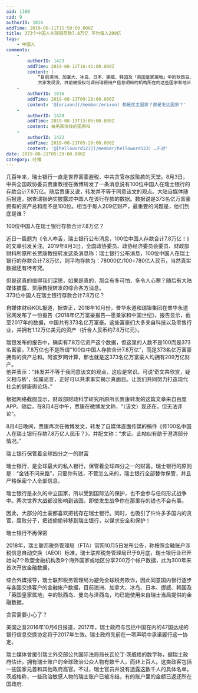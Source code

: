```yaml
---
aid: 1380
cid: 9
authorID: 1816
addTime: 2019-08-11T15:50:00.000Z
title: 373个中国人在瑞银存款7.8万亿 平均每人209亿
tags:
    - 中国人
comments:
    -
        authorID: 1423
        addTime: 2019-08-12T16:41:00.000Z
        content: |-
            “目前澳洲、加拿大、冰岛、日本、挪威、韩国及「英国皇家属地」中的耿西岛、曼岛与泽西岛，均已能使用来自瑞士当局提供的金融数据。”  
            大家发现没，目前被授权可调用瑞银用户信息明细的机构所在的这些国家和地区，有没有一个共同的特征？
    -
        authorID: 1816
        addTime: 2019-08-13T09:28:00.000Z
        content: '@[erixon](/member/erixon) 都是民主国家？都是发达国家？'
    -
        authorID: 1429
        addTime: 2019-08-13T13:05:00.000Z
        content: 被用来洗钱的国家吗
    -
        authorID: 1423
        addTime: 2019-08-21T05:29:00.000Z
        content: '@[helloword123](/member/helloword123) …不对'
date: 2019-08-21T05:29:00.000Z
category: 吐槽
---
```


几百年来，瑞士银行一直是世界富豪避税、中共贪官存放赃款的天堂。8月3日，中共全国政协委员贾康教授在微博转发了一条消息说有100位中国人在瑞士银行的存款合计7.8万亿。随后贾康又说，转发并不等于同意该文的观点。大陆自媒体随后报道，据查瑞银确实披露过中国人在该行存款的数据。数据说是373名亿万富豪拥有的资产总和而不是100位。相当于每人209亿财产，最重要的问题是，他们到底是谁？

100位中国人在瑞士银行存款合计7.8万亿？

近日一篇题为《令人咋舌，瑞士银行公布消息，100位中国人存款合计7.8万亿！》的文章引发关注。2019年8月3日，全国政协委员、政协经济委员会委员、财政部财科所原所长贾康教授转发这条消息称：瑞士银行公布消息，100位中国人在瑞士银行的存款合计7.8万亿，则平均存款为：78000亿/100=780亿人民币，当然真实数据还有待考究。

但是这真的值得我们深思，如果是真的，那会有多可怕，多令人心寒？随后有大陆媒体披露，贾康教授转发的综合各方消息。  
373位中国人在瑞士银行存款合计7.8万亿？

自媒体财经KOL报道，据查正，2018年10月份，普华永道和瑞银集团在普华永道官网发布了一份报告《2018年亿万富豪报告—愿景家和中国世纪》，报告显示，截至2017年的数据，中国共有373名亿万富豪。这些富豪们大多来自科技以及零售行业，并拥有1.12万亿美元的资产（折合人民币约7.8万亿元）。

瑞银发布的报告中，确实有7.8万亿资产这个数据，但这里的人数不是100而是373名富豪，7.8万亿也不是所谓“100位中国人存款合计7.8万亿”，而是373名亿万富豪拥有的资产总和。阿波罗网计算，那也就是这373名亿万富豪人均拥有209万亿财产。  
他并表示：“转发并不等于我同意该文的观点，这应是常识。可说’奇文共欣赏，疑义相与析’，如属谣言，正好可以共求事实揭示真面目。让我们共同努力打造现代社会的健康舆论场。”

根据网络截图显示，财政部财政科学研究所原所长贾康转发的这篇文章来自百度APP。随后，在8月4日中午，贾康在微博发文称，“（该文）现还在，但无法评论”。

8月4日晚间，贾康再次在微博发文，转发了自媒体直面传媒的稿件《传100名中国人在瑞士银行存款7.8万亿人民币？》，并配文称：“求证。此帖似有助于澄清部分情况。”

瑞士银行保管着全球四分之一的财富

瑞士银行，是全球最大的私人银行，保管着全球四分之一的财富。瑞士银行的原则是：“金钱不问来路”，只要你有钱，不管怎么来的，瑞士银行全部替你保管，并且严格保密个人全部信息。

瑞士银行是永久的中立国家，所以受到国际法的保护，也不会参与任何形式战争中。两次世界大战都没影响到该国，即使发生战争你在那里存的钱也不会有事。

因此，大部分的土豪都喜欢把钱存在瑞士银行。同时，也吸引了许许多多国内的贪官，腐败分子，把钱偷偷转移到瑞士银行，以谋求安全和保护！

瑞士银行不再保密

2018年，瑞士联邦税务管理局（FTA）官网10月5日发布公告，称按照金融账户涉税信息自动交换（AEOI）标准，瑞士联邦税务管理局已于9月底，瑞士银行业已开始向7个欧盟金融机构及9个海外国家或地区分享200万个帐户数据，此为300年来首次开放金融数据，

综合外媒报导，瑞士联邦税务管理局为避免全球税务欺诈，因此同意国内银行逐步与各国交换客户的金融帐户数据，目前澳洲、加拿大、冰岛、日本、挪威、韩国及「英国皇家属地」中的耿西岛、曼岛与泽西岛，均已能使用来自瑞士当局提供的金融数据。

贪官需要小心了？

美国之音2016年10月6日报道，2017年，瑞士政府与包括中国在内的47国达成的银行信息交换协定将于2017年生效。瑞士政府先前在一项声明中承诺履行这一协定。

瑞士媒体曾援引瑞士外交部公共国际法局局长瓦伦丁·茨威格的数字称，据瑞士政府估计，拥有瑞士账户的全球政治公众人物有数千人，而非上百人。这类政客包括一些国家元首和其他政府高官。不过，瑞士官员并没有透露这数千人的具体名单。茨威格称，一些政治敏感人物的瑞士账户已被冻结，有的账户里的金额已返还所在国政府.
